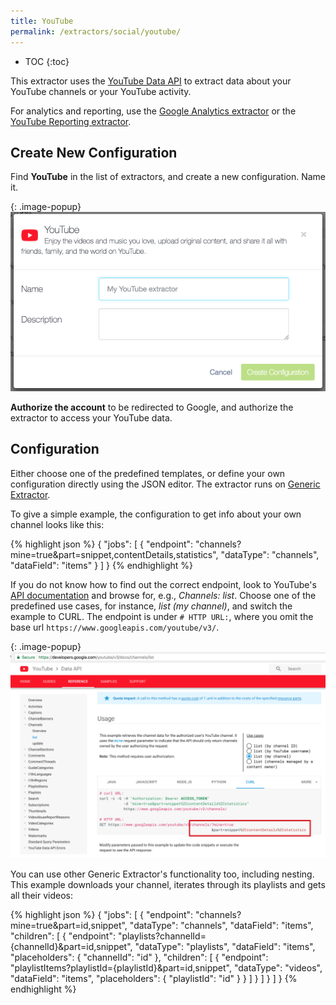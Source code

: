 ```yaml
---
title: YouTube
permalink: /extractors/social/youtube/
---
```


* TOC
{:toc}

This extractor uses the [YouTube Data API](https://developers.google.com/youtube/v3/docs/) to extract data
about your YouTube channels or your YouTube activity.

For analytics and reporting, use the [Google Analytics extractor](/extractors/marketing-sales/google-analytics/) or the 
[YouTube Reporting extractor](https://github.com/blueskydigital/keboola-ex-youtube-reporting/blob/master/README.md).

## Create New Configuration
Find **YouTube** in the list of extractors, and create a new configuration. Name it.

{: .image-popup}
![Screenshot - Create configuration](/extractors/social/youtube/ui_new_config.png)

**Authorize the account** to be redirected to Google, and authorize the extractor to access your YouTube data.

## Configuration
Either choose one of the predefined templates, or define your own configuration directly using the JSON editor. 
The extractor runs on [Generic Extractor](https://developers.keboola.com/extend/generic-extractor/).

To give a simple example, the configuration to get info about your own channel looks like this:

{% highlight json %}
{
  "jobs": [
    {
      "endpoint": "channels?mine=true&part=snippet,contentDetails,statistics",
      "dataType": "channels",
      "dataField": "items"
    }
  ]
}
{% endhighlight %}

If you do not know how to find out the correct endpoint, look to YouTube's [API documentation](https://developers.google.com/youtube/v3/docs/) and browse for, e.g., *Channels: list*. 
Choose one of the predefined use cases, for instance, *list (my channel)*, and switch the example to CURL. 
The endpoint is under `# HTTP URL:`, where you omit the base url `https://www.googleapis.com/youtube/v3/`.

{: .image-popup}
![Screenshot - Create configuration](/extractors/social/youtube/api_sample.png)

You can use other Generic Extractor's functionality too, including nesting. This example downloads your channel, iterates through its playlists and gets all their videos:

{% highlight json %}
{
  "jobs": [
    {
      "endpoint": "channels?mine=true&part=id,snippet",
      "dataType": "channels",
      "dataField": "items",
      "children": [
        {
          "endpoint": "playlists?channelId={channelId}&part=id,snippet",
          "dataType": "playlists",
          "dataField": "items",
          "placeholders": {
            "channelId": "id"
          },
          "children": [
            {
              "endpoint": "playlistItems?playlistId={playlistId}&part=id,snippet",
              "dataType": "videos",
              "dataField": "items",
              "placeholders": {
                "playlistId": "id"
              }
            }
          ]
        }
      ]
    }
  ]
}
{% endhighlight %}